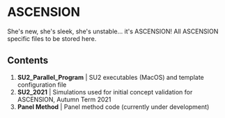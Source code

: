 
# ASCENSION
She's new, she's sleek, she's unstable... it's ASCENSION!
All ASCENSION specific files to be stored here.

## Contents
1. **SU2_Parallel_Program** | SU2 executables (MacOS) and template configuration file
2. **SU2_2021** | Simulations used for initial concept validation for ASCENSION, Autumn Term 2021
3. **Panel Method** | Panel method code (currently under development)
